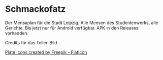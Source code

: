 # Schmackofatz
Der Mensaplan für die Stadt Leipzig. Alle Mensen des Studentenwerks,
alle Gerichte. 
Bis jetzt nur für Android verfügbar. APK in den Releases vorhanden.

Credits für das Teller-Bild

[Plate icons created by Freepik - Flaticon](https://www.flaticon.com/free-icons/plate)